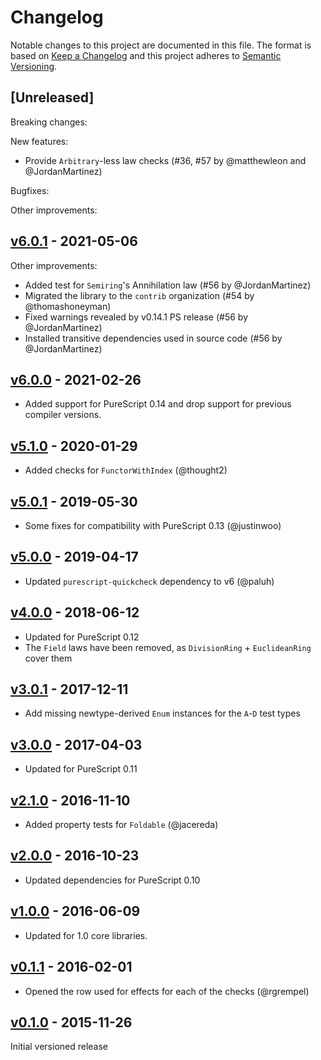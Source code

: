 # Changelog

Notable changes to this project are documented in this file. The format is based on [Keep a Changelog](https://keepachangelog.com/en/1.0.0/) and this project adheres to [Semantic Versioning](https://semver.org/spec/v2.0.0.html).

## [Unreleased]

Breaking changes:

New features:
- Provide `Arbitrary`-less law checks (#36, #57 by @matthewleon and @JordanMartinez)

Bugfixes:

Other improvements:

## [v6.0.1](https://github.com/purescript-contrib/purescript-quickcheck-laws/releases/tag/v6.0.1) - 2021-05-06

Other improvements:
- Added test for `Semiring`'s Annihilation law (#56 by @JordanMartinez)
- Migrated the library to the `contrib` organization (#54 by @thomashoneyman)
- Fixed warnings revealed by v0.14.1 PS release (#56 by @JordanMartinez)
- Installed transitive dependencies used in source code (#56 by @JordanMartinez)

## [v6.0.0](https://github.com/purescript-contrib/purescript-quickcheck-laws/releases/tag/v6.0.0) - 2021-02-26

- Added support for PureScript 0.14 and drop support for previous compiler versions.

## [v5.1.0](https://github.com/purescript-contrib/purescript-quickcheck-laws/releases/tag/v5.1.0) - 2020-01-29

- Added checks for `FunctorWithIndex` (@thought2)

## [v5.0.1](https://github.com/purescript-contrib/purescript-quickcheck-laws/releases/tag/v5.0.1) - 2019-05-30

- Some fixes for compatibility with PureScript 0.13 (@justinwoo)

## [v5.0.0](https://github.com/purescript-contrib/purescript-quickcheck-laws/releases/tag/v5.0.0) - 2019-04-17

- Updated `purescript-quickcheck` dependency to v6 (@paluh)

## [v4.0.0](https://github.com/purescript-contrib/purescript-quickcheck-laws/releases/tag/v4.0.0) - 2018-06-12

- Updated for PureScript 0.12
- The `Field` laws have been removed, as `DivisionRing` + `EuclideanRing` cover them

## [v3.0.1](https://github.com/purescript-contrib/purescript-quickcheck-laws/releases/tag/v3.0.1) - 2017-12-11

- Add missing newtype-derived `Enum` instances for the `A`-`D` test types

## [v3.0.0](https://github.com/purescript-contrib/purescript-quickcheck-laws/releases/tag/v3.0.0) - 2017-04-03

- Updated for PureScript 0.11

## [v2.1.0](https://github.com/purescript-contrib/purescript-quickcheck-laws/releases/tag/v2.1.0) - 2016-11-10

- Added property tests for `Foldable` (@jacereda)

## [v2.0.0](https://github.com/purescript-contrib/purescript-quickcheck-laws/releases/tag/v2.0.0) - 2016-10-23

- Updated dependencies for PureScript 0.10

## [v1.0.0](https://github.com/purescript-contrib/purescript-quickcheck-laws/releases/tag/v1.0.0) - 2016-06-09

- Updated for 1.0 core libraries.

## [v0.1.1](https://github.com/purescript-contrib/purescript-quickcheck-laws/releases/tag/v0.1.1) - 2016-02-01

- Opened the row used for effects for each of the checks (@rgrempel)

## [v0.1.0](https://github.com/purescript-contrib/purescript-quickcheck-laws/releases/tag/v0.1.0) - 2015-11-26

Initial versioned release
